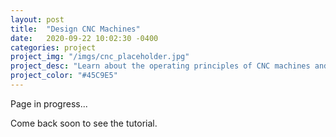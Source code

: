 ```yaml
---
layout: post
title:  "Design CNC Machines"
date:   2020-09-22 10:02:30 -0400
categories: project
project_img: "/imgs/cnc_placeholder.jpg"
project_desc: "Learn about the operating principles of CNC machines and follow along in CAD to design simple 1 and 2 axis machines. If you're feeling up to the challenge you can even gather the parts to assemble your own 2 axis pen plotter."
project_color: "#45C9E5"
---
```


Page in progress...

Come back soon to see the tutorial.